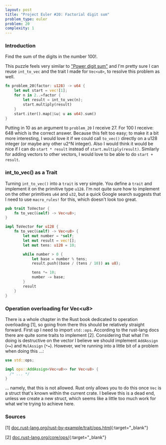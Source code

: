 ```yaml
---
layout: post
title: "Project Euler #20: Factorial digit sum"
problem_type: euler
problem: 20
complexity: 1
---
```


### Introduction
Find the sum of the digits in the number 100!.

This puzzle feels very similar to ["Power digit sum"](/2021/10/26/project-euler-16-power-digit-sum.html) and I'm pretty sure I can reuse `int_to_vec` and the trait I made for `Vec<u8>`, to resolve this problem as well.

```rust
fn problem_20(factor: u128) -> u64 {
    let mut start = vec![1];
    for n in 2..=factor {
        let result = int_to_vec(n);
        start.multiply(result)
    }
    start.iter().map(|&u| u as u64).sum()
}
```

Putting in 10 as an argument to `problem_20` I receive 27. For 100 I receive: 648 which is the correct answer. Because this felt too easy; to make it a bit more interesting, I would love it if we could call `to_vec()` directly on a u128 integer (or maybe any other u2^N integer). Also I would think it would be nice if I can do `start * result` instead of `start.multiply(result)`. Similarly for adding vectors to other vectors, I would love to be able to do `start + result`.

### int_to_vec() as a Trait
Turning `int_to_vec()` into a `trait` is very simple. You define a `trait` and implement it on the primitive type `u128`. I'm not quite sure how to implement on the other primitives `u64` and `u32`, but a quick Google search suggests that I need to use `macro_rules!` for this, which doesn't look too great.

```rust
pub trait ToVector {
    fn to_vec(&self) -> Vec<u8>;
}

impl ToVector for u128 {
    fn to_vec(&self) -> Vec<u8> {
        let mut number = *self;
        let mut result = vec![];
        let mut tens: u128 = 10;

        while number > 0 {
            let base = number % tens;
            result.push((base / (tens / 10)) as u8);

            tens *= 10;
            number -= base;
        }
        result
    }
}
```

### Operation overloading for Vec\<u8\>
There is a whole chapter in the Rust book dedicated to operation overloading [1], so going from there this should be relatively straight forward. First up I need to import `std::ops`. According to the rust-lang docs there are quite some traits to implement [2]. Considering that what I'm doing is destructive on the vector I believe we should implement `AddAssign` (`+=`) and `MulAssign` (`*=`). However, we're running into a little bit of a problem when doing this ...:

```rust
use std::ops;

impl ops::AddAssign<Vec<u8>> for Vec<u8> {
  /* ... */
}
```
... namely, that this is not allowed. Rust only allows you to do this once `Vec` is a struct that's known within the current crate. I believe this is a dead end, unless we create a new struct, which seems like a little too much work for what we're trying to achieve here.

### Sources

\[1\] [doc.rust-lang.org/rust-by-example/trait/ops.html](https://doc.rust-lang.org/rust-by-example/trait/ops.html){:target="_blank"}

\[2\] [doc.rust-lang.org/core/ops/](https://doc.rust-lang.org/core/ops/){:target="_blank"}
